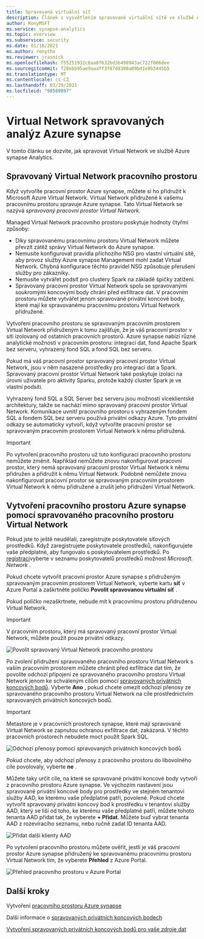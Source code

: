 ```yaml
---
title: Spravovaná virtuální síť
description: Článek s vysvětlením spravované virtuální sítě ve službě Azure synapse Analytics
author: RonyMSFT
ms.service: synapse-analytics
ms.topic: overview
ms.subservice: security
ms.date: 01/18/2021
ms.author: ronytho
ms.reviewer: jrasnick
ms.openlocfilehash: f55251932c8aa8f632bd3b498943ac722f006dee
ms.sourcegitcommit: f28ebb95ae9aaaff3f87d8388a09b41e0b3445b5
ms.translationtype: MT
ms.contentlocale: cs-CZ
ms.lasthandoff: 03/29/2021
ms.locfileid: "98569897"
---
```

# <a name="azure-synapse-analytics-managed-virtual-network"></a>Virtual Network spravovaných analýz Azure synapse

V tomto článku se dozvíte, jak spravovat Virtual Network ve službě Azure synapse Analytics.

## <a name="managed-workspace-virtual-network"></a>Spravovaný Virtual Network pracovního prostoru

Když vytvoříte pracovní prostor Azure synapse, můžete si ho přidružit k Microsoft Azure Virtual Network. Virtual Network přidružené k vašemu pracovnímu prostoru spravuje Azure synapse. Tato Virtual Network se nazývá *spravovaný pracovní prostor Virtual Network*.

Managed Virtual Network pracovního prostoru poskytuje hodnoty čtyřmi způsoby:

- Díky spravovanému pracovnímu prostoru Virtual Network můžete převzít zátěž správy Virtual Network do Azure synapse.
- Nemusíte konfigurovat pravidla příchozího NSG pro vlastní virtuální sítě, aby provoz služby Azure synapse Management mohl zadat Virtual Network. Chybná konfigurace těchto pravidel NSG způsobuje přerušení služby pro zákazníky.
- Nemusíte vytvářet podsíť pro clustery Spark na základě špičky zatížení.
- Spravovaný pracovní prostor Virtual Network spolu se spravovanými soukromými koncovými body chrání před exfiltrace dat. V pracovním prostoru můžete vytvářet jenom spravované privátní koncové body, které mají ke spravovanému pracovnímu prostoru Virtual Network přidružené.

Vytvoření pracovního prostoru se spravovaným pracovním prostorem Virtual Network přidruženým k tomu zajišťuje, že je váš pracovní prostor v síti izolovaný od ostatních pracovních prostorů. Azure synapse nabízí různé analytické možnosti v pracovním prostoru: integraci dat, fond Apache Spark bez serveru, vyhrazený fond SQL a fond SQL bez serveru.

Pokud má váš pracovní prostor spravovaný pracovní prostor Virtual Network, jsou v něm nasazené prostředky pro integraci dat a Spark. Spravovaný pracovní prostor Virtual Network také poskytuje izolaci na úrovni uživatele pro aktivity Sparku, protože každý cluster Spark je ve vlastní podsíti.

Vyhrazený fond SQL a SQL Server bez serveru jsou možnosti víceklientské architektury, takže se nachází mimo spravovaný pracovní prostor Virtual Network. Komunikace uvnitř pracovního prostoru s vyhrazeným fondem SQL a fondem SQL bez serveru používá privátní odkazy Azure. Tyto privátní odkazy se automaticky vytvoří, když vytvoříte pracovní prostor se spravovaným pracovním prostorem Virtual Network k němu přidružená.

>[!IMPORTANT]
>Po vytvoření pracovního prostoru už tuto konfiguraci pracovního prostoru nemůžete změnit. Například nemůžete znovu nakonfigurovat pracovní prostor, který nemá spravovaný pracovní prostor Virtual Network k němu přidružen a přidružit k němu Virtual Network. Podobně nemůžete znovu nakonfigurovat pracovní prostor se spravovaným pracovním prostorem Virtual Network k němu přidružené a zrušit jeho přidružení Virtual Network.

## <a name="create-an-azure-synapse-workspace-with-a-managed-workspace-virtual-network"></a>Vytvoření pracovního prostoru Azure synapse pomocí spravovaného pracovního prostoru Virtual Network

Pokud jste to ještě neudělali, zaregistrujte poskytovatele síťových prostředků. Když zaregistrujete poskytovatele prostředků, nakonfigurujete vaše předplatné, aby fungovalo s poskytovatelem prostředků. Po [registraci](../../azure-resource-manager/management/resource-providers-and-types.md)vyberte v seznamu poskytovatelů prostředků možnost *Microsoft. Network* .

Pokud chcete vytvořit pracovní prostor Azure synapse s přidruženým spravovaným pracovním prostorem Virtual Network, vyberte kartu **síť** v Azure Portal a zaškrtněte políčko **Povolit spravovanou virtuální síť** .

Pokud políčko nezaškrtnete, nebude mít k pracovnímu prostoru přidruženou Virtual Network.

>[!IMPORTANT]
>V pracovním prostoru, který má spravovaný pracovní prostor Virtual Network, můžete použít pouze privátní odkazy.

![Povolit spravovaný Virtual Network pracovního prostoru](./media/synapse-workspace-managed-vnet/enable-managed-vnet-1.png)

Po zvolení přidružení spravovaného pracovního prostoru Virtual Network s vaším pracovním prostorem můžete chránit před exfiltrace dat tím, že povolíte odchozí připojení ze spravovaného pracovního prostoru Virtual Network jenom ke schváleným cílům pomocí [spravovaných privátních koncových bodů](./synapse-workspace-managed-private-endpoints.md). Vyberte **Ano** , pokud chcete omezit odchozí přenosy ze spravovaného pracovního prostoru Virtual Network na cíle prostřednictvím spravovaných privátních koncových bodů. 


>[!IMPORTANT]
>Metastore je v pracovních prostorech synapse, které mají spravované Virtual Network se zapnutou ochranou exfiltrace dat, zakázaná. V těchto pracovních prostorech nebudete moct použít Spark SQL.

![Odchozí přenosy pomocí spravovaných privátních koncových bodů](./media/synapse-workspace-managed-vnet/select-outbound-connectivity.png)

Pokud chcete, aby odchozí přenosy z pracovního prostoru do libovolného cíle povolovaly, vyberte **ne** .

Můžete taky určit cíle, na které se spravované privátní koncové body vytvoří z pracovního prostoru Azure synapse. Ve výchozím nastavení jsou spravované privátní koncové body pro prostředky ve stejném tenantovi služby AAD, ke kterému vaše předplatné patří, povolené. Pokud chcete vytvořit spravovaný privátní koncový bod k prostředku v tenantovi služby AAD, který se liší od toho, ke kterému vaše předplatné patří, můžete tohoto tenanta AAD přidat tak, že vyberete **+ Přidat**. Můžete buď vybrat tenanta AAD z rozevíracího seznamu, nebo ručně zadat ID tenanta AAD.

![Přidat další klienty AAD](./media/synapse-workspace-managed-vnet/add-additional-azure-active-directory-tenants.png)

Po vytvoření pracovního prostoru můžete ověřit, jestli je váš pracovní prostor Azure synapse přidružený ke spravovanému pracovnímu prostoru Virtual Network tím, že vyberete **Přehled** z Azure Portal.

![Přehled pracovního prostoru v Azure Portal](./media/synapse-workspace-managed-vnet/enable-managed-vnet-2.png)

## <a name="next-steps"></a>Další kroky

Vytvoření [pracovního prostoru Azure synapse](../quickstart-create-workspace.md)

Další informace o [spravovaných privátních koncových bodech](./synapse-workspace-managed-private-endpoints.md)

[Vytvoření spravovaných privátních koncových bodů pro vaše zdroje dat](./how-to-create-managed-private-endpoints.md)
